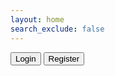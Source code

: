 ```yaml
---
layout: home
search_exclude: false
---
```

<!DOCTYPE html>
<html lang="en">
    <button class="btn">Login</button>
    <button class="btn">Register</button>
</html>

